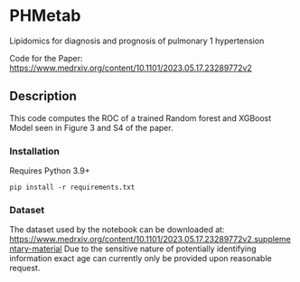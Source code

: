 # PHMetab
Lipidomics for diagnosis and prognosis of pulmonary 1 hypertension

Code for the Paper: https://www.medrxiv.org/content/10.1101/2023.05.17.23289772v2

## Description

This code computes the ROC of a trained Random forest and XGBoost Model seen in Figure 3 and S4 of the paper.

### Installation

Requires Python 3.9+

```
pip install -r requirements.txt
```

### Dataset

The dataset used by the notebook can be downloaded at:
https://www.medrxiv.org/content/10.1101/2023.05.17.23289772v2.supplementary-material
Due to the sensitive nature of potentially identifying information exact age can currently only be provided upon reasonable request.


